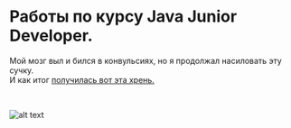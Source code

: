 # Работы по курсу Java Junior Developer.
Мой мозг выл и бился в конвульсиях, но я продолжал насиловать эту сучку.
<br>
И как итог <A href = "https://github.com/Tpeukc/wetpussy/tree/ITMO/DZ/src">получилась вот эта хрень.</A><BR>

<br>

![alt text](https://pp.userapi.com/c836636/v836636104/36509/AUsfSjaUCjE.jpg)

